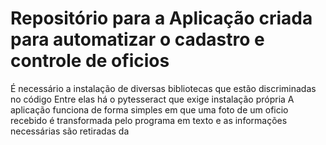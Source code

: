 
# Repositório para a Aplicação criada para automatizar o cadastro e controle de oficios
 É necessário a instalação de diversas bibliotecas que estão discriminadas no código
Entre elas há o pytesseract que exige instalação própria
A aplicação funciona de forma simples em que uma foto de um oficio recebido é transformada pelo programa em texto e as informações necessárias são retiradas da 
